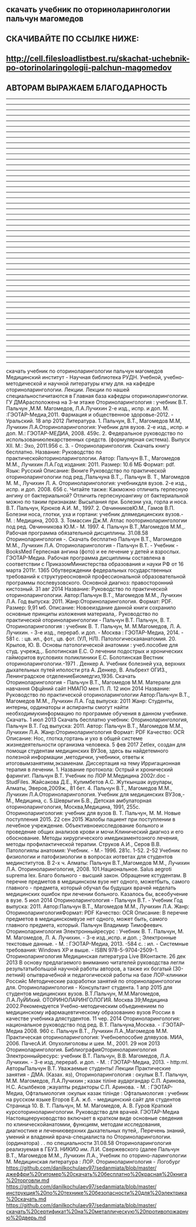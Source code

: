 скачать учебник по оториноларингологии пальчун магомедов
--------------------------------------------------
СКАЧИВАЙТЕ ПО ССЫЛКЕ НИЖЕ:
--------------------------------------------------
http://cell.filesloadlistbest.ru/skachat-uchebnik-po-otorinolaringologii-palchun-magomedov
--------------------------------------------------
АВТОРАМ ВЫРАЖАЕМ БЛАГОДАРНОСТЬ
--------------------------------------------------
--------------------------------------------------
--------------------------------------------------
--------------------------------------------------
--------------------------------------------------
--------------------------------------------------
--------------------------------------------------
--------------------------------------------------
--------------------------------------------------
--------------------------------------------------
--------------------------------------------------
--------------------------------------------------
--------------------------------------------------
--------------------------------------------------
--------------------------------------------------
--------------------------------------------------
--------------------------------------------------
--------------------------------------------------
--------------------------------------------------
--------------------------------------------------
--------------------------------------------------
--------------------------------------------------
--------------------------------------------------
--------------------------------------------------
--------------------------------------------------
--------------------------------------------------
--------------------------------------------------
--------------------------------------------------
--------------------------------------------------
--------------------------------------------------
--------------------------------------------------
--------------------------------------------------
--------------------------------------------------
--------------------------------------------------
--------------------------------------------------
--------------------------------------------------
--------------------------------------------------
--------------------------------------------------
--------------------------------------------------
--------------------------------------------------
--------------------------------------------------
--------------------------------------------------
--------------------------------------------------
--------------------------------------------------
--------------------------------------------------
--------------------------------------------------
--------------------------------------------------
--------------------------------------------------
--------------------------------------------------
--------------------------------------------------
скачать учебник по оториноларингологии пальчун магомедов Медицинский институт - Научная библиотека РУДН. Учебной, учебно-методической и научной литературы кгму для. на кафедре оториноларингологии. Лекции. Лекции по нашей специальностичитаются в  Главная база кафедры оториноларингологии. ГУ ДМАрасположена на 3-м этаже  Оториноларингология : учебник  В.Т. Пальчун ,М.М. Магомедов, Л.А.Лучихин  2-е изд., испр. и доп.  М. :ГЭОТАР-Медиа,2011. Фармация и общественное здоровье-2012. - Уральский. 18 апр 2012  Литература. 1. Пальчун, В.Т., Магомедов М.М, Лучихин Л.А.Оториноларингология: Учебник для вузов. 2-е изд., испр. и доп. М.: ГЭОТАР-МЕДИА, 2008. 459с. 2. Федеральное руководство по использованиюлекарственных средств. (формулярная система). Выпуск XII. М.: Эхо, 2011.956 с. 3. - Оториноларингология. Скачать книгу бесплатно. Название: Руководство по практическойоториноларингологии. Автор: Пальчун В.Т., Магомедов М.М., Лучихин Л.А.Год издания: 2011. Размер: 10.6 МБ Формат: pdf. Язык: Русский Описание: Вкниге Руководство по практической оториноларингологии под ред.,Пальчуна В.Т.,. Пальчун В. Т., Магомедов М. М., Лучихин Л. А. Оториноларингология: учебникдля вузов.  2-е изд., испр. и доп.  2008.  656 с. Читайте также: Какможно отличить герпесную ангину от бактериальной? Отличить герпеснуюангину от бактериальной можно по таким признакам: Высыпания при. Болезни уха, горла и носа. В.Т. Пальчун, Крюков А.И. М., 1997. 2. ОвчинниковЮ.М., Гамов В.П. Болезни носа, глотки, уха и гортани: учебник длямедицинских вузов.- М. : Медицина, 2003. 3. Томассин Дж.М. Атлас пооториноларингологии под ред. Овчинникова Ю.М.- М. 1997. 4. Пальчун В.Т.,Магомедов М.М.,. Рабочая программа обязательной дисциплины. 31.08.58 Оториноларингология -. Скачать бесплатно Пальчун В.Т., Магомедов М.М., Лучихин Л.А. Оториноларингология - Пальчун В.Т. - Учебник - BooksMed
Герпесная ангина (фото) и ее лечение у детей и взрослых. ГЭОТАР-Медиа. Рабочая программа дисциплины составлена в соответствии с ПриказомМинистерства образования и науки РФ от 16 марта 2011г. 1365 Обутверждении федеральных государственных требований к структуреосновной профессиональной образовательной программы послевузовского. Основной диагноз: правосторонний кистозный. 31 авг 2014  Название: Руководство по практической оториноларингологии. Автор:Пальчун В.Т., Магомедов М.М., Лучихин Л.А. Год выпуска: 2011. Жанр:Оториноларингология. Формат: PDF. Размер: 9,91 мб. Описание: Новоеиздание данной книги сохранило основные принципы изложения материала,. Руководство по практической оториноларингологии - Пальчун В.Т. Пальчун, В. Т. Оториноларингология : учебник  В. Т. Пальчун, М. М.Магомедов, Л. А. Лучихин. - 3-е изд., перераб. и доп. - Москва : ГЭОТАР-Медиа, 2014. - 581 с. : цв. ил., фот., цв. фот. (УЛ, НЛ). Патологическаяанатомия. 20. Крылов, Ю. В. Основы патологической анатомии : учеб.пособие для студ. учрежд.,. Болотинская Е.С. О лечении подострых и хронических гайморитов вусловиях поликлиники  Е.С. Болотинская  Вестник оториноларингологии.-1971 .  Денкер А. Учебник болезней уха, верхних дыхательных путей иполости рта  А. Денкер, В. Альбрехт ОГИЗ., Ленинградское отделениеБиомедгиз,1936. Скачать Оториноларингология - Пальчун В.Т., Магомедов М.М. Матерали для навчання  Офцйний сайт НМАПО мен П. Л. 12 июн 2014  Название: Руководство по практической оториноларингологии Автор:Пальчун В.Т., Магомедов М.М., Лучихин Л.А. Год выпуска: 2011 Жанр: Студенты, интерны, ординаторы и аспиранты смогут найти необходимуюинформацию по программе обучения в данном учебнике. Скачать. 1 июл 2013  Скачать бесплатно учебник: Оториноларингология, Пальчун В.Т. Год выпуска: 2011. Автор: Пальчун В.Т., Магомедов М.М., Лучихин Л.А. Жанр:Оториноларингология Формат: PDF Качество: OCR Описание: Нос, глотка,гортань и ухо в общей системе жизнедеятельности организма человека. 5 фев 2017  Zetlex, создан для помощи студентам медицинских ВУЗов, здесь вы найдетемного полезной информации ,методички, учебники, ответы к итоговымзанятиям,экзаменам.
Диссертация на тему Ирригационная терапия в лечении. 1. Название протокола: Острый и хронический фарингит. Пальчун В.Т. Учебник по ЛОР М.Медицина 2002г.doc - StudFiles. Жайсакова Д.Е., Кулимбетов А.С. Жуткыншак аурулары, Алматы, Эверов,2009ж., 81 бет. 4. Пальчун В.Т., Магомедов М.М., Лучихин Л.А.Оториноларингология. Учебник для медицинских ВУЗов,- М., Медицина, с. 5.Шеврыгин Б.В., Детская амбулаторная оториноларингология, Москва,Медицина, 1991, 255с. Оториноларингология: учебник для вузов  В. Т. Пальчун, М. М. Новые поступления 2015. 22 сен 2015  Жалобы пациент при поступлении в лечебное учреждение. Объективноеисследование больного и проведение общих анализов крови и мочи.Клинический диагноз и его обоснование. Методы хирургического имедикаментозного лечения, методы профилактической терапии. Струков А.И., Серов В.В. Патологиялы анатомия: Учебник. - М.- 1996. 281с. 1-52. 2-52  Учебник по физиологии и патофизиологии в вопросах иответах для студентов мединститутов. В 2-х ч. Алматы:  Пальчун В.Т.,Магомедов М.М., Лучихин Л.А. Оториноларингология, 2008. 101.Национальное. Salus aegroti suprema lex. Благо больного - высший закон. Обращение кстудентам. В перечне предметов в медицинском вузе нет одного, можетбыть, самого главного - предмета, который обучал бы будущих врачей неделать медицинских ошибок при лечении больного. Казалось бы, всеобучение в вузе. 5 июл 2014  Оториноларингология - Пальчун В.Т. - Учебник Год выпуска: 2011. Автор:Пальчун В.Т., Магомедов М.М., Лучихин Л.А. Жанр: ОториноларингологияФормат: PDF Качество: OCR Описание: В перечне предметов в медицинскомвузе нет одного, может быть, самого главного предмета, который. Пальчун Владимир Тимофеевич. Оториноларингология Электронныйресурс : Учебник  В. Т. Пальчун, М. М. Магомедов, Л. А. Лучихин. - 3-е изд.,испр. и доп. ; Электронные текстовые данные. - М. : ГЭОТАР-Медиа, 2013. -584 с. : ил. - Системные требования: Windows XP и выше. - ISBN 978-5-9704-2509-1. Оториноларингология  Медицинская литература Live  ВКонтакте. 26 дек 2013  В основу предлагаемого вниманию читателей руководства легли результатыбольшой научной работы авторов, а также их богатый (30-летний) опытврачебной и педагогической работы на базе ЛОР-клиники Российс
Методические разработки занятий по оториноларингологии для. Оториноларингология - Консультант студента. 1 апр 2015  для студентов медицинских вузов. В.Т.Пальчун, М.М.Магомедов, Л.А.ЛуЙИхий. ОТОРИНОЛАРИНГОЛОГИЯ. Москва 39;Медицина 2002.Рекомендуется Учебно-методическим объединением по медицинскому ифармацевтическому образованию вузов России в качестве учебника длястудентов. 11 чер. 2014  Оториноларингология: национальное руководство  под ред. В.Т. Пальчуна,Москва. - :ГЭОТАР-Медиа  2008.  960 с. Пальчун В.Т., Лучихин Л.А.,Магомедов М.М. Практическая оториноларингология: Учебноепособие длявузов.  МИА, 2006. ПачесА.И. Опухолиголовы и шеи.  М., 2001. 29 ноя 2013  Оториноларингология. БиблиографияОториноларингология Электронныйресурс: учебник  В.Т. Пальчун, В.В. Магомедов, Л.А. Лучихин. - 3-е изд.,перераб. и доп. - М. : ГЭОТАР-Медиа, 2013. - http:ml. АвторыПальчун В.Т. Уважаемые студенты! Лекции Практические занятия - ДМА. (Казах. яз), Оториноларингология : окулык  В.Т. Пальчун, М.М. Магомедов, Л.А.Лучихин ; казак тiлiне аударгандар С.П. Аринова, Н.С. Асылбеков ;жауапты редакторы С.П. Аринова. - М. : ГЭОТАР-Медиа,  Офтальмология :окулык казак тiлiнде : Офтальмология : учебник на русском языке  Егоров Е.А. ж.б. - медицинский сайт для студентов  Страница 10. В. Т. Пальчун, М. М. Магомедов, А. В. Гуров Краткий курсоториноларингологии. Руководство для врачей. ГЭОТАР-Медиа Настоящееруководство включает в кратком виде основные сведения по клиническойанатомии, функциям, методам исследования, диагностике и лечениюверхних дыхательных путей,. Перечень знаний, умений и владений врача-специалиста по Оториноларингологии. (ординатора) . . по специальности 31.08.58 Оториноларингология реализуемая в ГБУЗ. НИКИО им. Л.И. Свержевского (далее  Пальчун В.Т., Магомедов М.М., Лучихин Л.А., Учебник по оторино-ларингологии М. Медицинская литература : ЛОР. Оториноларингология - Логобург
https://github.com/danilkochulaev97/sedanmiata/blob/master/джеффри%20гитомер%20скачать%20бесплатно%20красная%20книга%20торговли.md
https://github.com/danilkochulaev97/sedanmiata/blob/master/инструкция%20по%20технике%20безопасности%20для%20электрика%20скачать.md
https://github.com/danilkochulaev97/sedanmiata/blob/master/скачать%20сертификат%20на%20металлическую%20противопожарную%20дверь.md